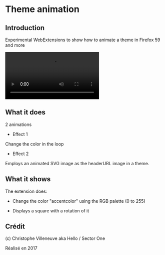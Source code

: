 # Theme animation
## Introduction
Experimental WebExtensions to show how to animate a theme in Firefox 59 and more

![Screenshot](screenshots/demo.mp4 "Theme animed")
 
## What it does
2 animations

* Effect 1

Change the color in the loop

* Effect 2

Employs an animated SVG image as the headerURL image in a theme.


## What it shows

The extension does:

- Change the color "accentcolor" using the RGB palette (0 to 255)

- Displays a square with a rotation of it


## Crédit
(c) Christophe Villeneuve aka Hello / Sector One

Réalisé en 2017



